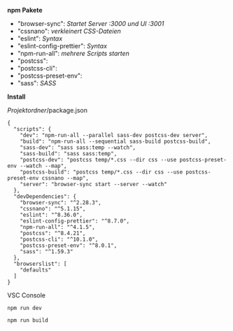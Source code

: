 **npm Pakete**

- "browser-sync": *Startet Server :3000 und UI :3001*
- "cssnano": *verkleinert CSS-Dateien*
- "eslint": *Syntax*
- "eslint-config-prettier": *Syntax*
- "npm-run-all": *mehrere Scripts starten*
- "postcss": 
- "postcss-cli": 
- "postcss-preset-env": 
- "sass": *SASS*
    
**Install**

*Projektordner*/package.json

    {
      "scripts": {
        "dev": "npm-run-all --parallel sass-dev postcss-dev server",
        "build": "npm-run-all --sequential sass-build postcss-build",
        "sass-dev": "sass sass:temp --watch",
        "sass-build": "sass sass:temp",
        "postcss-dev": "postcss temp/*.css --dir css --use postcss-preset-env --watch --map",
        "postcss-build": "postcss temp/*.css --dir css --use postcss-preset-env cssnano --map",
        "server": "browser-sync start --server --watch"
      },
      "devDependencies": {
        "browser-sync": "^2.28.3",
        "cssnano": "^5.1.15",
        "eslint": "^8.36.0",
        "eslint-config-prettier": "^8.7.0",
        "npm-run-all": "^4.1.5",
        "postcss": "^8.4.21",
        "postcss-cli": "^10.1.0",
        "postcss-preset-env": "^8.0.1",
        "sass": "^1.59.3"
      },
      "browserslist": [
        "defaults"
      ]
    }

VSC Console

    npm run dev

    npm run build

    
